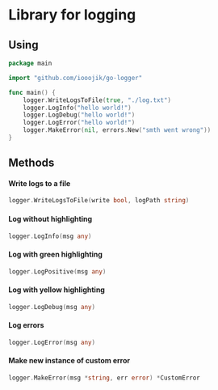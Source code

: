 # Library for logging

## Using

```go
package main

import "github.com/iooojik/go-logger"

func main() {
	logger.WriteLogsToFile(true, "./log.txt")
	logger.LogInfo("hello world!")
	logger.LogDebug("hello world!")
	logger.LogError("hello world!")
	logger.MakeError(nil, errors.New("smth went wrong"))
}
```

## Methods

#### Write logs to a file

```go
logger.WriteLogsToFile(write bool, logPath string)
```

#### Log without highlighting

```go
logger.LogInfo(msg any)
```

#### Log with green highlighting

```go
logger.LogPositive(msg any)
```

#### Log with yellow highlighting

```go
logger.LogDebug(msg any)
```

#### Log errors

```go
logger.LogError(msg any)
```

#### Make new instance of custom error

```go
logger.MakeError(msg *string, err error) *CustomError
```